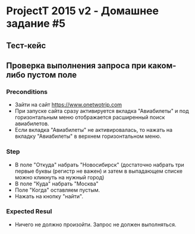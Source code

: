 # ProjectT 2015 v2 - Домашнее задание #5
## Тест-кейс
## Проверка выполнения запроса при каком-либо пустом поле

### Preconditions
- Зайти на сайт https://www.onetwotrip.com
- При запуске сайта сразу активируется вкладка "Авиабилеты" и под горизонтальным меню отображается расширенный поиск авиабилетов.
- Если вкладка "Авиабилеты" не активировалась, то нажать на вкладку "Авиабилеты" в верхнем горизонтальном меню.

### Step
- В поле "Откуда" набрать "Новосибирск" (достаточно набрать три первые буквы (регистр не важен) и затем в выпадающем списке можно кликнуть на нужный город)
- В поле "Куда" набрать "Москва"
- Поле "Когда" оставляем пустым.
- Нажать на кнопку "найти".

### Expected Resul
- Ничего не должно произойти. Запрос не должен выполняться.
